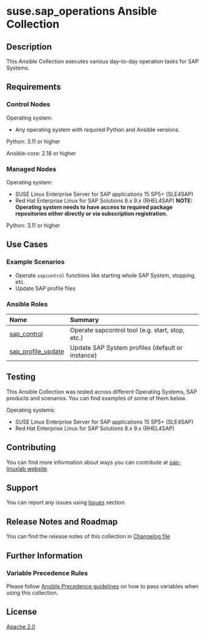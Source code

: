 # suse.sap_operations Ansible Collection

## Description
This Ansible Collection executes various day-to-day operation tasks for SAP Systems.


## Requirements

### Control Nodes
Operating system:
- Any operating system with required Python and Ansible versions.

Python: 3.11 or higher

Ansible-core: 2.18 or higher

### Managed Nodes
Operating system:
- SUSE Linux Enterprise Server for SAP applications 15 SP5+ (SLE4SAP)
- Red Hat Enterprise Linux for SAP Solutions 8.x 9.x (RHEL4SAP)
**NOTE: Operating system needs to have access to required package repositories either directly or via subscription registration.**

Python: 3.11 or higher


## Use Cases

### Example Scenarios
- Operate `sapcontrol` functions like starting whole SAP System, stopping, etc.
- Update SAP profile files

### Ansible Roles
| Name | Summary |
| :--- | :--- |
| [sap_control](/roles/sap_control) | Operate sapcontrol tool (e.g. start, stop, etc.) |
| [sap_profile_update](/roles/sap_profile_update) | Update SAP System profiles (default or instance) |


## Testing
This Ansible Collection was tested across different Operating Systems, SAP products and scenarios. You can find examples of some of them below.

Operating systems:
- SUSE Linux Enterprise Server for SAP applications 15 SP5+ (SLE4SAP)
- Red Hat Enterprise Linux for SAP Solutions 8.x 9.x (RHEL4SAP)


## Contributing
You can find more information about ways you can contribute at [sap-linuxlab website](https://sap-linuxlab.github.io/initiative_contributions/).


## Support
You can report any issues using [Issues](https://github.com/SUSE/community.sap_operations/issues) section.


## Release Notes and Roadmap
You can find the release notes of this collection in [Changelog file](https://github.com/SUSE/community.sap_operations/blob/main/CHANGELOG.rst)


## Further Information

### Variable Precedence Rules
Please follow [Ansible Precedence guidelines](https://docs.ansible.com/ansible/latest/playbook_guide/playbooks_variables.html#variable-precedence-where-should-i-put-a-variable) on how to pass variables when using this collection.


## License
[Apache 2.0](https://github.com/SUSE/community.sap_operations/blob/main/LICENSE) 